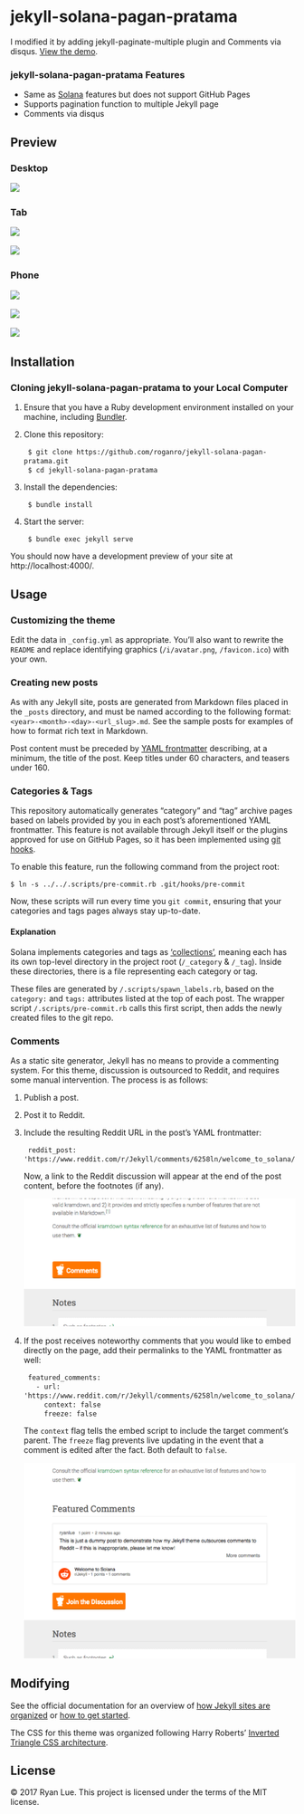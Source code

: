 jekyll-solana-pagan-pratama
===============================================

I modified it by adding jekyll-paginate-multiple plugin and Comments via disqus. [View the demo][demo_A].

### jekyll-solana-pagan-pratama Features

* Same as [Solana][rlue] features but does not support GitHub Pages
* Supports pagination function to multiple Jekyll page
* Comments via disqus

Preview
------------

### Desktop

![](https://live.staticflickr.com/65535/50564997218_a500888275_o_d.png)

### Tab

![](https://live.staticflickr.com/65535/50565882412_234c2d2f26_o_d.png)

![](https://live.staticflickr.com/65535/50565882312_2459593e3e_o_d.png)

### Phone

![](https://live.staticflickr.com/65535/50565744196_81a8d4ba6b_o_d.png)

![](https://live.staticflickr.com/65535/50564997113_ea9823433f_o_d.png)

![](https://live.staticflickr.com/65535/48981450192_e20e9268fb_o_d.jpg)

Installation
------------

### Cloning jekyll-solana-pagan-pratama to your Local Computer

1. Ensure that you have a Ruby development environment installed on your machine, including [Bundler][bun].

2. Clone this repository:

        $ git clone https://github.com/roganro/jekyll-solana-pagan-pratama.git
        $ cd jekyll-solana-pagan-pratama

3. Install the dependencies:

        $ bundle install

4. Start the server: 

        $ bundle exec jekyll serve

You should now have a development preview of your site at http://localhost:4000/.

Usage
-----

### Customizing the theme

Edit the data in `_config.yml` as appropriate. You’ll also want to rewrite the `README` and replace identifying graphics (`/i/avatar.png`, `/favicon.ico`) with your own.

### Creating new posts

As with any Jekyll site, posts are generated from Markdown files placed in the `_posts` directory, and must be named according to the following format: `<year>-<month>-<day>-<url_slug>.md`. See the sample posts for examples of how to format rich text in Markdown.

Post content must be preceded by [YAML frontmatter][doc-fm] describing, at a minimum, the title of the post. Keep titles under 60 characters, and teasers under 160.

### Categories & Tags

This repository automatically generates “category” and “tag” archive pages based on labels provided by you in each post’s aforementioned YAML frontmatter. This feature is not available through Jekyll itself or the plugins approved for use on GitHub Pages, so it has been implemented using [git hooks][ghk].

To enable this feature, run the following command from the project root:

```
$ ln -s ../../.scripts/pre-commit.rb .git/hooks/pre-commit
```

Now, these scripts will run every time you `git commit`, ensuring that your categories and tags pages always stay up-to-date.

#### Explanation

Solana implements categories and tags as [‘collections’][doc-col], meaning each has its own top-level directory in the project root (`/_category` & `/_tag`). Inside these directories, there is a file representing each category or tag.

These files are generated by `/.scripts/spawn_labels.rb`, based on the `category:` and `tags:` attributes listed at the top of each post. The wrapper script `/.scripts/pre-commit.rb` calls this first script, then adds the newly created files to the git repo.

### Comments

As a static site generator, Jekyll has no means to provide a commenting system. For this theme, discussion is outsourced to Reddit, and requires some manual intervention. The process is as follows:

1. Publish a post.
2. Post it to Reddit.
3. Include the resulting Reddit URL in the post’s YAML frontmatter:

        reddit_post: 'https://www.reddit.com/r/Jekyll/comments/6258ln/welcome_to_solana/'

   Now, a link to the Reddit discussion will appear at the end of the post content, before the footnotes (if any).

   ![](https://raw.githubusercontent.com/rlue/i/master/solana/comments-1.png)
4. If the post receives noteworthy comments that you would like to embed directly on the page, add their permalinks to the YAML frontmatter as well:

        featured_comments:
          - url: 'https://www.reddit.com/r/Jekyll/comments/6258ln/welcome_to_solana/dfjtxba/'
            context: false
            freeze: false

   The `context` flag tells the embed script to include the target comment’s parent. The `freeze` flag prevents live updating in the event that a comment is edited after the fact. Both default to `false`.

   ![](https://raw.githubusercontent.com/rlue/i/master/solana/comments-2.png)

Modifying
---------

See the official documentation for an overview of [how Jekyll sites are organized][doc-dirs] or [how to get started][doc-qs].

The CSS for this theme was organized following Harry Roberts’ [Inverted Triangle CSS architecture][itcss].

License
-------

© 2017 Ryan Lue. This project is licensed under the terms of the MIT license.

[jk]: http://jekyllrb.com/
[rlue]: https://github.com/rlue/jekyll-solana
[new]: https://github.com/new
[bun]: https://github.com/bundler/bundler#installation-and-usage
[doc-fm]: https://jekyllrb.com/docs/frontmatter/
[ghk]: http://githooks.com/
[doc-col]: https://jekyllrb.com/docs/collections/
[doc-dirs]: https://jekyllrb.com/docs/structure/
[doc-qs]: https://jekyllrb.com/docs/quickstart/
[itcss]: https://www.xfive.co/blog/itcss-scalable-maintainable-css-architecture/
[demo_A]: https://developer.rfproduction.com/
